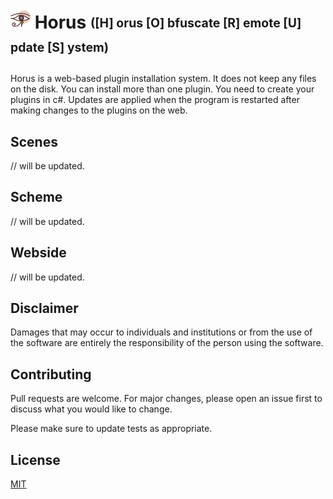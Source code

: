 # <img  width="32" height="32" src="Assets/eye.png"> Horus <sub><sup>([H] orus [O] bfuscate [R] emote [U] pdate [S] ystem)</sup></sub>

Horus is a web-based plugin installation system. It does not keep any files on the disk. You can install more than one plugin. You need to create your plugins in c#. Updates are applied when the program is restarted after making changes to the plugins on the web.

## Scenes

// will be updated.

## Scheme

// will be updated.

## Webside

// will be updated.

## Disclaimer

Damages that may occur to individuals and institutions or from the use of the software are entirely the responsibility of the person using the software.

## Contributing

Pull requests are welcome. For major changes, please open an issue first to discuss what you would like to change.

Please make sure to update tests as appropriate.

## License
[MIT](https://choosealicense.com/licenses/mit/)
